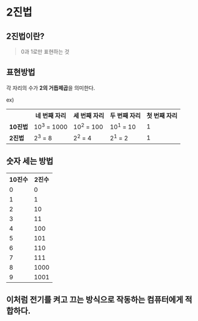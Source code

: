 # 2진법
## 2진법이란?
> 0과 1로만 표현하는 것

## 표현방법
각 자리의 수가 **2의 거듭제곱**을 의미한다.

ex)
<table>
<tr>
<th></th>
<th>네 번째 자리</th>
<th>세 번째 자리</th>
<th>두 번째 자리</th>
<th>첫 번째 자리</th>
</tr>
<tr>
<td><b>10진법</b></td>
<td>10<sup>3</sup> = 1000</td>
<td>10<sup>2</sup> = 100</td>
<td>10<sup>1</sup> = 10</td>
<td>1</td>
</tr>
<tr>
<td><b>2진법</b></td>
<td>2<sup>3</sup> = 8</td>
<td>2<sup>2</sup> = 4</td>
<td>2<sup>1</sup> = 2</td>
<td>1</td>
</tr>
</table>

## 숫자 세는 방법
<table>
<tr>
<th>10진수</th>
<th>2진수</th>
</tr>
<tr>
<td>0</td>
<td>0</td>
</tr>
<tr>
<td>1</td>
<td>1</td>
</tr>
<tr>
<td>2</td>
<td>10</td>
</tr>
<tr>
<td>3</td>
<td>11</td>
</tr>
<tr>
<td>4</td>
<td>100</td>
</tr>
<tr>
<td>5</td>
<td>101</td>
</tr>
<tr>
<td>6</td>
<td>110</td>
</tr>
<tr>
<td>7</td>
<td>111</td>
</tr>
<tr>
<td>8</td>
<td>1000</td>
</tr>
<tr>
<td>9</td>
<td>1001</td>
</tr>
</table>

## 이처럼 전기를 켜고 끄는 방식으로 작동하는 컴퓨터에게 적합하다.
